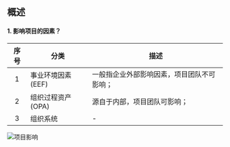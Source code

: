 
## 概述

#### 1. 影响项目的因素？

|序号|分类|描述|
|:---:|---|---|
|1|事业环境因素(EEF)|一般指企业外部影响因素，项目团队不可影响；
|2|组织过程资产(OPA) | 源自于内部，项目团队可影响；
|3|组织系统|-|

![项目影响](https://i.imgur.com/427mpZn.png)
